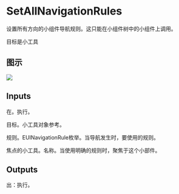 # SetAllNavigationRules

设置所有方向的小组件导航规则。这只能在小组件树中的小组件上调用。

目标是小工具

## 图示

![]($-20221218-21355067.png)

## Inputs

在。执行。

目标。小工具对象参考。

规则。EUINavigationRule枚举。当导航发生时，要使用的规则。

焦点的小工具。名称。当使用明确的规则时，聚焦于这个小部件。  

## Outputs

出：执行。
